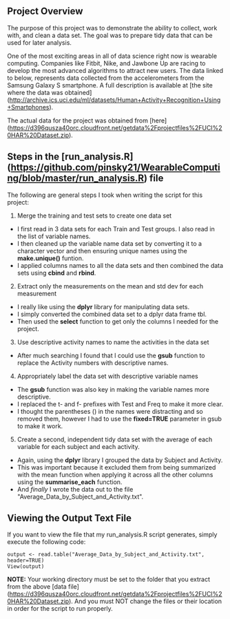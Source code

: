 
## Project Overview
The purpose of this project was to demonstrate the ability to collect, work with, and clean a data set. The goal was to prepare tidy data that can be used for later analysis.

One of the most exciting areas in all of data science right now is wearable computing. Companies like Fitbit, Nike, and Jawbone Up are racing to develop the most advanced algorithms to attract new users. The data linked to below, represents data collected from the accelerometers from the Samsung Galaxy S smartphone. A full description is available at [the site where the data was obtained] (http://archive.ics.uci.edu/ml/datasets/Human+Activity+Recognition+Using+Smartphones).

The actual data for the project was obtained from [here] (https://d396qusza40orc.cloudfront.net/getdata%2Fprojectfiles%2FUCI%20HAR%20Dataset.zip).

## Steps in the [run_analysis.R] (https://github.com/pinsky21/WearableComputing/blob/master/run_analysis.R) file

The following are general steps I took when writing the script for this project:

1. Merge the training and test sets to create one data set
  + I first read in 3 data sets for each Train and Test groups. I also read in the list of variable names.
  + I then cleaned up the variable name data set by converting it to a character vector and then ensuring unique names using the **make.unique()** funtion.
  + I applied columns names to all the data sets and then combined the data sets using **cbind** and **rbind**.        
2. Extract only the measurements on the mean and std dev for each measurement
  + I really like using the **dplyr** library for manipulating data sets.
  + I simply converted the combined data set to a dplyr data frame tbl.
  + Then used the **select** function to get only the columns I needed for the project.
3. Use descriptive activity names to name the activities in the data set
  + After much searching I found that I could use the **gsub** function to replace the Activity numbers with descriptive names.
4. Appropriately label the data set with descriptive variable names
  + The **gsub** function was also key in making the variable names more descriptive.
  + I replaced the t- and f- prefixes with Test and Freq to make it more clear.
  + I thought the parentheses () in the names were distracting and so removed them, however I had to use the **fixed=TRUE** parameter in gsub to make it work.
5. Create a second, independent tidy data set with the average of each variable for each subject and each activity.
  + Again, using the **dplyr** library I grouped the data by Subject and Activity.
  + This was important because it excluded them from being summarized with the mean function when applying it across all the other columns using the **summarise_each** function.
  + And *finally* I wrote the data out to the file "Average_Data_by_Subject_and_Activity.txt".

## Viewing the Output Text File

If you want to view the file that my run_analysis.R script generates, simply execute the following code:


```{r}
output <- read.table("Average_Data_by_Subject_and_Activity.txt", header=TRUE)
View(output)
```

**NOTE:** Your working directory must be set to the folder that you extract from the above [data file] (https://d396qusza40orc.cloudfront.net/getdata%2Fprojectfiles%2FUCI%20HAR%20Dataset.zip). And you must NOT change the files or their location in order for the script to run properly.

